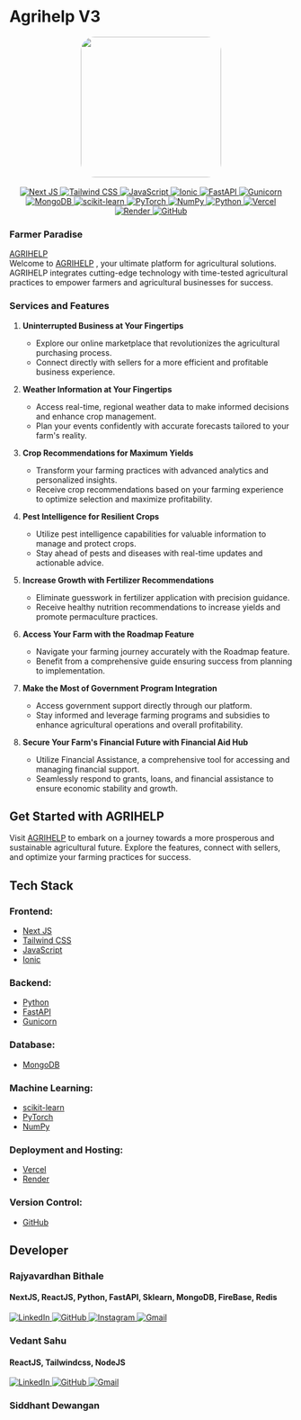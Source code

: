 # Agrihelp V3

<div align="center">
  <img src="https://github.com/rajyavardhanbithale/agrihelp-3/assets/70558897/119170ad-ccc0-40e4-a127-77015b2ca910" width="250" style="border-radius: 25px;" />
</div>
<br>
<div align="center">
<a href="https://nextjs.org/" target="_blank">
  <img src="https://img.shields.io/badge/Next-black?style=for-the-badge&logo=next.js&logoColor=white" alt="Next JS">
</a>
<a href="https://tailwindcss.com/" target="_blank">
  <img src="https://img.shields.io/badge/tailwindcss-%2338B2AC.svg?style=for-the-badge&logo=tailwind-css&logoColor=white" alt="Tailwind CSS">
</a>
<a href="https://developer.mozilla.org/en-US/docs/Web/JavaScript" target="_blank">
  <img src="https://img.shields.io/badge/javascript-%23323330.svg?style=for-the-badge&logo=javascript&logoColor=%23F7DF1E" alt="JavaScript">
</a>
<a href="https://ionicframework.com/" target="_blank">
  <img src="https://img.shields.io/badge/Ionic-%233880FF.svg?style=for-the-badge&logo=Ionic&logoColor=white" alt="Ionic">
</a>

<a href="https://fastapi.tiangolo.com/" target="_blank">
  <img src="https://img.shields.io/badge/FastAPI-005571?style=for-the-badge&logo=fastapi" alt="FastAPI">
</a>
<a href="https://gunicorn.org/" target="_blank">
  <img src="https://img.shields.io/badge/gunicorn-%298729.svg?style=for-the-badge&logo=gunicorn&logoColor=white" alt="Gunicorn">
</a>

<a href="https://www.mongodb.com/" target="_blank">
  <img src="https://img.shields.io/badge/MongoDB-%234ea94b.svg?style=for-the-badge&logo=mongodb&logoColor=white" alt="MongoDB">
</a>

<a href="https://scikit-learn.org/" target="_blank">
  <img src="https://img.shields.io/badge/scikit--learn-%23F7931E.svg?style=for-the-badge&logo=scikit-learn&logoColor=white" alt="scikit-learn">
</a>
<a href="https://pytorch.org/" target="_blank">
  <img src="https://img.shields.io/badge/PyTorch-%23EE4C2C.svg?style=for-the-badge&logo=PyTorch&logoColor=white" alt="PyTorch">
</a>
<a href="https://numpy.org/" target="_blank">
  <img src="https://img.shields.io/badge/numpy-%23013243.svg?style=for-the-badge&logo=numpy&logoColor=white" alt="NumPy">
</a>
<a href="https://www.python.org/" target="_blank">
  <img src="https://img.shields.io/badge/python-3670A0?style=for-the-badge&logo=python&logoColor=ffdd54" alt="Python">
</a>

<a href="https://vercel.com/" target="_blank">
  <img src="https://img.shields.io/badge/vercel-%23000000.svg?style=for-the-badge&logo=vercel&logoColor=white" alt="Vercel">
</a>
<a href="https://render.com/" target="_blank">
  <img src="https://img.shields.io/badge/Render-%46E3B7.svg?style=for-the-badge&logo=render&logoColor=white" alt="Render">
</a>

<a href="https://github.com/" target="_blank">
  <img src="https://img.shields.io/badge/github-%23121011.svg?style=for-the-badge&logo=github&logoColor=white" alt="GitHub">
</a>


</div>

### Farmer Paradise
[AGRIHELP](https://agrihelp-3.vercel.app/) 
<br>
Welcome to [AGRIHELP](https://agrihelp-3.vercel.app/) , your ultimate platform for agricultural solutions. AGRIHELP integrates cutting-edge technology with time-tested agricultural practices to empower farmers and agricultural businesses for success.

### Services and Features

1. **Uninterrupted Business at Your Fingertips**
   - Explore our online marketplace that revolutionizes the agricultural purchasing process.
   - Connect directly with sellers for a more efficient and profitable business experience.

2. **Weather Information at Your Fingertips**
   - Access real-time, regional weather data to make informed decisions and enhance crop management.
   - Plan your events confidently with accurate forecasts tailored to your farm's reality.

3. **Crop Recommendations for Maximum Yields**
   - Transform your farming practices with advanced analytics and personalized insights.
   - Receive crop recommendations based on your farming experience to optimize selection and maximize profitability.

4. **Pest Intelligence for Resilient Crops**
   - Utilize pest intelligence capabilities for valuable information to manage and protect crops.
   - Stay ahead of pests and diseases with real-time updates and actionable advice.

5. **Increase Growth with Fertilizer Recommendations**
   - Eliminate guesswork in fertilizer application with precision guidance.
   - Receive healthy nutrition recommendations to increase yields and promote permaculture practices.

6. **Access Your Farm with the Roadmap Feature**
   - Navigate your farming journey accurately with the Roadmap feature.
   - Benefit from a comprehensive guide ensuring success from planning to implementation.

7. **Make the Most of Government Program Integration**
   - Access government support directly through our platform.
   - Stay informed and leverage farming programs and subsidies to enhance agricultural operations and overall profitability.

8. **Secure Your Farm's Financial Future with Financial Aid Hub**
   - Utilize Financial Assistance, a comprehensive tool for accessing and managing financial support.
   - Seamlessly respond to grants, loans, and financial assistance to ensure economic stability and growth.

## Get Started with AGRIHELP
Visit [AGRIHELP](https://agrihelp-3.vercel.app/) to embark on a journey towards a more prosperous and sustainable agricultural future. Explore the features, connect with sellers, and optimize your farming practices for success.

## Tech Stack
### Frontend:
- [Next JS](https://nextjs.org/)
- [Tailwind CSS](https://tailwindcss.com/)
- [JavaScript](https://developer.mozilla.org/en-US/docs/Web/JavaScript)
- [Ionic](https://ionicframework.com/)

### Backend:
- [Python](https://www.python.org/)
- [FastAPI](https://fastapi.tiangolo.com/)
- [Gunicorn](https://gunicorn.org/)

### Database:
- [MongoDB](https://www.mongodb.com/)

### Machine Learning:
- [scikit-learn](https://scikit-learn.org/)
- [PyTorch](https://pytorch.org/)
- [NumPy](https://numpy.org/)

### Deployment and Hosting:
- [Vercel](https://vercel.com/)
- [Render](https://render.com/)

### Version Control:
- [GitHub](https://github.com/)



## Developer 
### Rajyavardhan Bithale 
#### NextJS, ReactJS, Python, FastAPI, Sklearn, MongoDB, FireBase, Redis
<a href="https://www.linkedin.com/in/rajyavardhan-bithale-999482258/" target="_blank">
  <img src="https://img.shields.io/badge/linkedin-%230077B5.svg?style=for-the-badge&logo=linkedin&logoColor=white" alt="LinkedIn">
</a>
<a href="https://github.com/rajyavardhanbithale/" target="_blank">
  <img src="https://img.shields.io/badge/github-%23121011.svg?style=for-the-badge&logo=github&logoColor=white" alt="GitHub">
</a>

<a href="https://www.instagram.com/rajyavardhan.8/" target="_blank">
  <img src="https://img.shields.io/badge/Instagram-%23E4405F.svg?style=for-the-badge&logo=Instagram&logoColor=white" alt="Instagram">
</a>
<a href="mailto:bithale02@gmail.com" target="_blank">
  <img src="https://img.shields.io/badge/Gmail-D14836?style=for-the-badge&logo=gmail&logoColor=white" alt="Gmail">
</a>


### Vedant Sahu
#### ReactJS, Tailwindcss, NodeJS
<a href="https://in.linkedin.com/in/vedant-sahu-b4298324a" target="_blank">
  <img src="https://img.shields.io/badge/linkedin-%230077B5.svg?style=for-the-badge&logo=linkedin&logoColor=white" alt="LinkedIn">
</a>
<a href="https://github.com/vedantxtrem" target="_blank">
  <img src="https://img.shields.io/badge/github-%23121011.svg?style=for-the-badge&logo=github&logoColor=white" alt="GitHub">
</a>

<a href="mailto:vedant@ssipmt.com" target="_blank">
  <img src="https://img.shields.io/badge/Gmail-D14836?style=for-the-badge&logo=gmail&logoColor=white" alt="Gmail">
</a>

### Siddhant Dewangan
